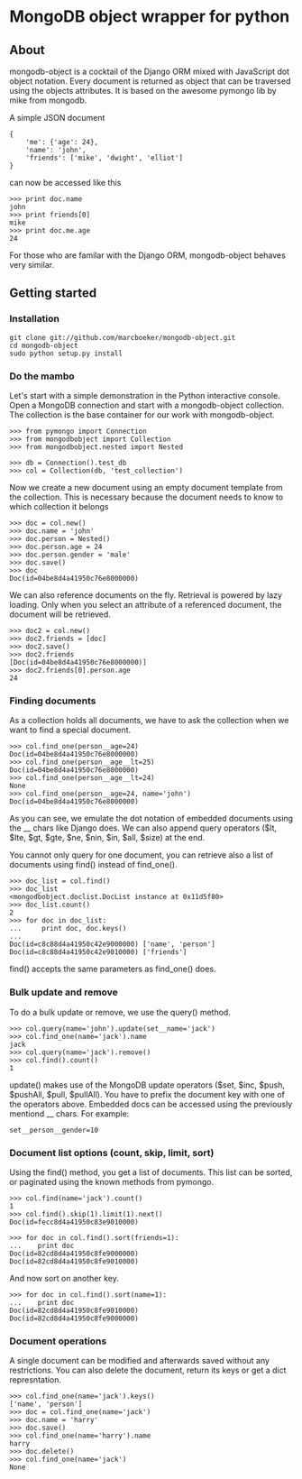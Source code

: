 # MongoDB object wrapper for python

## About

mongodb-object is a cocktail of the Django ORM mixed with JavaScript dot 
object notation. Every document is returned as object that can be traversed 
using the objects attributes. It is based on the awesome pymongo lib by
mike from mongodb.

A simple JSON document

    {
        'me': {'age': 24}, 
        'name': 'john', 
        'friends': ['mike', 'dwight', 'elliot']
    }
   
can now be accessed like this
   
    >>> print doc.name
    john
    >>> print friends[0]
    mike
    >>> print doc.me.age
    24
   
For those who are familar with the Django ORM, mongodb-object behaves very
similar.

## Getting started

### Installation

    git clone git://github.com/marcboeker/mongodb-object.git
    cd mongodb-object
    sudo python setup.py install
    
### Do the mambo

Let's start with a simple demonstration in the Python interactive console.
Open a MongoDB connection and start with a mongodb-object collection. The
collection is the base container for our work with mongodb-object.

    >>> from pymongo import Connection
    >>> from mongodbobject import Collection
    >>> from mongodbobject.nested import Nested
    
    >>> db = Connection().test_db
    >>> col = Collection(db, 'test_collection')

Now we create a new document using an empty document template from the
collection. This is necessary because the document needs to know to which
collection it belongs

    >>> doc = col.new()
    >>> doc.name = 'john'
    >>> doc.person = Nested()
    >>> doc.person.age = 24
    >>> doc.person.gender = 'male'
    >>> doc.save()
    >>> doc
    Doc(id=04be8d4a41950c76e8000000)
    
We can also reference documents on the fly. Retrieval is powered by lazy
loading. Only when you select an attribute of a referenced document, the
document will be retrieved.

    >>> doc2 = col.new()
    >>> doc2.friends = [doc]
    >>> doc2.save()
    >>> doc2.friends
    [Doc(id=04be8d4a41950c76e8000000)]
    >>> doc2.friends[0].person.age
    24
    
### Finding documents

As a collection holds all documents, we have to ask the collection when
we want to find a special document.

    >>> col.find_one(person__age=24)
    Doc(id=04be8d4a41950c76e8000000)
    >>> col.find_one(person__age__lt=25)
    Doc(id=04be8d4a41950c76e8000000)
    >>> col.find_one(person__age__lt=24)
    None
    >>> col.find_one(person__age=24, name='john')
    Doc(id=04be8d4a41950c76e8000000)
    
As you can see, we emulate the dot notation of embedded documents using
the __ chars like Django does. We can also append query operators 
($lt, $lte, $gt, $gte, $ne, $nin, $in, $all, $size) at the end.

You cannot only query for one document, you can retrieve also a list of
documents using find() instead of find_one().

    >>> doc_list = col.find()
    >>> doc_list
    <mongodbobject.doclist.DocList instance at 0x11d5f80>
    >>> doc_list.count()
    2
    >>> for doc in doc_list:
    ...     print doc, doc.keys()
    ... 
    Doc(id=c8c88d4a41950c42e9000000) ['name', 'person']
    Doc(id=c8c88d4a41950c42e9010000) ['friends']
    
find() accepts the same parameters as find_one() does.

### Bulk update and remove

To do a bulk update or remove, we use the query() method.

    >>> col.query(name='john').update(set__name='jack')
    >>> col.find_one(name='jack').name
    jack
    >>> col.query(name='jack').remove()
    >>> col.find().count()
    1

update() makes use of the MongoDB update operators 
($set, $inc, $push, $pushAll, $pull, $pullAll). You have to prefix the 
document key with one of the operators above. Embedded docs can be
accessed using the previously mentiond __ chars. For example:

    set__person__gender=10
    
### Document list options (count, skip, limit, sort)

Using the find() method, you get a list of documents. This list can be
sorted, or paginated using the known methods from pymongo.

    >>> col.find(name='jack').count()
    1
    >>> col.find().skip(1).limit(1).next()
    Doc(id=fecc8d4a41950c83e9010000)
   
    >>> for doc in col.find().sort(friends=1):
    ...    print doc
    Doc(id=82cd8d4a41950c8fe9000000)
    Doc(id=82cd8d4a41950c8fe9010000)
    
And now sort on another key.
    
    >>> for doc in col.find().sort(name=1):
    ...    print doc
    Doc(id=82cd8d4a41950c8fe9010000)
    Doc(id=82cd8d4a41950c8fe9000000)
    
### Document operations

A single document can be modified and afterwards saved without any 
restrictions. You can also delete the document, return its keys or
get a dict represntation.

    >>> col.find_one(name='jack').keys()
    ['name', 'person']
    >>> doc = col.find_one(name='jack')
    >>> doc.name = 'harry'
    >>> doc.save()
    >>> col.find_one(name='harry').name
    harry
    >>> doc.delete()
    >>> col.find_one(name='jack')
    None